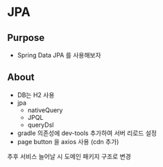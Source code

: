# JPA

## Purpose
* Spring Data JPA 를 사용해보자

## About
* DB는 H2 사용
* jpa
  * nativeQuery
  * JPQL
  * queryDsl
* gradle 의존성에 dev-tools 추가하여 서버 리로드 설정
* page button 을 axios 사용 (cdn 추가)

추후 서비스 늘어날 시 도메인 패키지 구조로 변경

